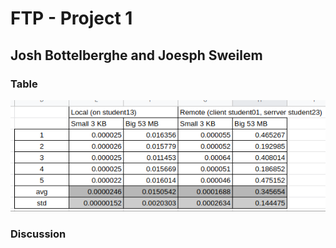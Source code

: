 # FTP - Project 1

## Josh Bottelberghe and Joesph Sweilem

### Table 
![table](table.png)

### Discussion
